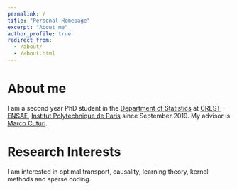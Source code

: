 ```yaml
---
permalink: /
title: "Personal Homepage"
excerpt: "About me"
author_profile: true
redirect_from: 
  - /about/
  - /about.html
---
```

About me
=====
I am a second year PhD student in the [Department of Statistics](http://crest.science/people/statistics) at [CREST](http://crest.science) - [ENSAE](https://www.ensae.fr), [Institut Polytechnique de Paris](https://www.ip-paris.fr) since September 2019. My advisor is [Marco Cuturi](https://marcocuturi.net).

Research Interests
=====
I am interested in optimal transport, causality, learning theory, kernel methods and sparse coding.


